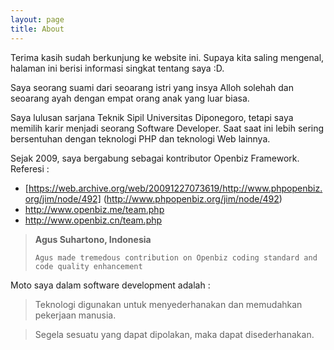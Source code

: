 ```yaml
---
layout: page
title: About
---
```


<p class="message">
Terima kasih sudah berkunjung ke website ini. 
Supaya kita saling mengenal, halaman ini berisi informasi singkat tentang saya :D.
</p>

Saya seorang suami dari seoarang istri yang insya Alloh solehah dan seoarang ayah dengan empat orang anak yang luar biasa.  

Saya lulusan sarjana Teknik Sipil Universitas Diponegoro, tetapi saya memilih karir menjadi seorang Software Developer. 
Saat saat ini lebih sering bersentuhan dengan teknologi PHP dan teknologi Web lainnya.

Sejak 2009, saya bergabung sebagai kontributor Openbiz Framework.
Referesi :

- [https://web.archive.org/web/20091227073619/http://www.phpopenbiz.org/jim/node/492] (http://www.phpopenbiz.org/jim/node/492) 
- http://www.openbiz.me/team.php
- http://www.openbiz.cn/team.php

<blockquote>
	<strong>Agus Suhartono, Indonesia</strong><br/>
	
	Agus made tremedous contribution on Openbiz coding standard and code quality enhancement
</blockquote>

Moto saya dalam software development adalah :

<blockquote>
	Teknologi digunakan untuk menyederhanakan dan memudahkan pekerjaan manusia.
</blockquote>	
<blockquote>
	Segela sesuatu yang dapat dipolakan, maka dapat disederhanakan.	
</blockquote>